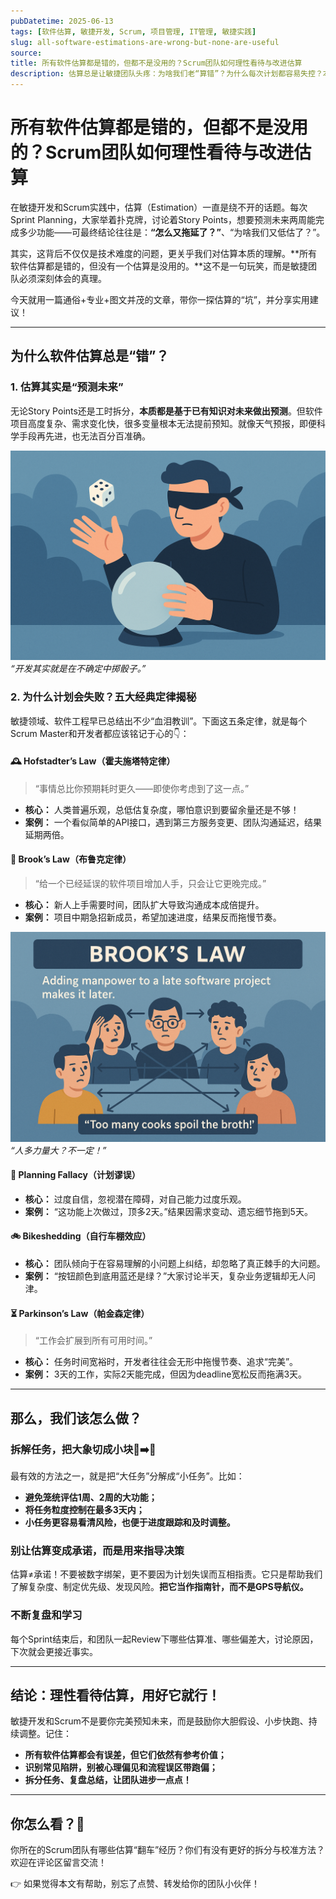 ```yaml
---
pubDatetime: 2025-06-13
tags: [软件估算, 敏捷开发, Scrum, 项目管理, IT管理, 敏捷实践]
slug: all-software-estimations-are-wrong-but-none-are-useful
source:
title: 所有软件估算都是错的，但都不是没用的？Scrum团队如何理性看待与改进估算
description: 估算总是让敏捷团队头疼：为啥我们老“算错”？为什么每次计划都容易失控？本文带你分析常见陷阱，理解背后原理，掌握更实用的估算方法。
---
```


# 所有软件估算都是错的，但都不是没用的？Scrum团队如何理性看待与改进估算

在敏捷开发和Scrum实践中，估算（Estimation）一直是绕不开的话题。每次Sprint Planning，大家举着扑克牌，讨论着Story Points，想要预测未来两周能完成多少功能——可最终结论往往是：**“怎么又拖延了？”**、“为啥我们又低估了？”。

其实，这背后不仅仅是技术难度的问题，更关乎我们对估算本质的理解。**所有软件估算都是错的，但没有一个估算是没用的。**这不是一句玩笑，而是敏捷团队必须深刻体会的真理。

今天就用一篇通俗+专业+图文并茂的文章，带你一探估算的“坑”，并分享实用建议！

---

## 为什么软件估算总是“错”？

### 1. 估算其实是“预测未来”

无论Story Points还是工时拆分，**本质都是基于已有知识对未来做出预测**。但软件项目高度复杂、需求变化快，很多变量根本无法提前预知。就像天气预报，即便科学手段再先进，也无法百分百准确。

![图片1：蒙着眼睛掷骰子的开发者](../../assets/362/image.png)
_“开发其实就是在不确定中掷骰子。”_

### 2. 为什么计划会失败？五大经典定律揭秘

敏捷领域、软件工程早已总结出不少“血泪教训”。下面这五条定律，就是每个Scrum Master和开发者都应该铭记于心的👇：

#### 🕰️ Hofstadter’s Law（霍夫施塔特定律）

> “事情总比你预期耗时更久——即使你考虑到了这一点。”

- **核心：** 人类普遍乐观，总低估复杂度，哪怕意识到要留余量还是不够！
- **案例：** 一个看似简单的API接口，遇到第三方服务变更、团队沟通延迟，结果延期两倍。

#### 👥 Brook’s Law（布鲁克定律）

> “给一个已经延误的软件项目增加人手，只会让它更晚完成。”

- **核心：** 新人上手需要时间，团队扩大导致沟通成本成倍提升。
- **案例：** 项目中期急招新成员，希望加速进度，结果反而拖慢节奏。

![图片2：团队成员沟通混乱](../../assets/362/image02.png)
_“人多力量大？不一定！”_

#### 🧠 Planning Fallacy（计划谬误）

- **核心：** 过度自信，忽视潜在障碍，对自己能力过度乐观。
- **案例：** “这功能上次做过，顶多2天。”结果因需求变动、遗忘细节拖到5天。

#### 🚲 Bikeshedding（自行车棚效应）

- **核心：** 团队倾向于在容易理解的小问题上纠结，却忽略了真正棘手的大问题。
- **案例：** “按钮颜色到底用蓝还是绿？”大家讨论半天，复杂业务逻辑却无人问津。

#### ⏳ Parkinson’s Law（帕金森定律）

> “工作会扩展到所有可用时间。”

- **核心：** 任务时间宽裕时，开发者往往会无形中拖慢节奏、追求“完美”。
- **案例：** 3天的工作，实际2天能完成，但因为deadline宽松反而拖满3天。

---

## 那么，我们该怎么做？

### 拆解任务，把大象切成小块🐘➡️🍔

最有效的方法之一，就是把“大任务”分解成“小任务”。比如：

- **避免笼统评估1周、2周的大功能；**
- **将任务粒度控制在最多3天内；**
- **小任务更容易看清风险，也便于进度跟踪和及时调整。**

### 别让估算变成承诺，而是用来指导决策

估算≠承诺！不要被数字绑架，更不要因为计划失误而互相指责。它只是帮助我们了解复杂度、制定优先级、发现风险。**把它当作指南针，而不是GPS导航仪。**

### 不断复盘和学习

每个Sprint结束后，和团队一起Review下哪些估算准、哪些偏差大，讨论原因，下次就会更接近事实。

---

## 结论：理性看待估算，用好它就行！

敏捷开发和Scrum不是要你完美预知未来，而是鼓励你大胆假设、小步快跑、持续调整。记住：

- **所有软件估算都会有误差，但它们依然有参考价值；**
- **识别常见陷阱，别被心理偏见和流程误区带跑偏；**
- **拆分任务、复盘总结，让团队进步一点点！**

---

## 你怎么看？🤔

你所在的Scrum团队有哪些估算“翻车”经历？你们有没有更好的拆分与校准方法？欢迎在评论区留言交流！

👉 如果觉得本文有帮助，别忘了点赞、转发给你的团队小伙伴！
